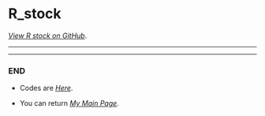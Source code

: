 # R_stock

<em><a href="https://github.com/KuiLiangLin/R_stock/">View R stock on GitHub</a></em>.

<hr>


<hr>
<h3> END </h3>
<ul><li> Codes are <em><a href="https://github.com/KuiLiangLin/R_stock/">Here</a></em>. </li></ul>
<ul><li> You can return <em><a href="https://kuilianglin.github.io/Welcome/">My Main Page</a></em>. </li></ul>

